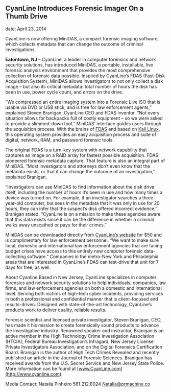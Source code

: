 ## CyanLine Introduces Forensic Imager On a Thumb Drive
date: April 23, 2014

CyanLine is now offering MiniDAS, a compact forensic imaging software, which collects metadata that can change the outcome of criminal investigations.

**Eatontown, NJ** – CyanLine, a leader in computer forensics and network security solutions, has introduced MiniDAS, a portable, installable, live forensic analysis environment that provides the most comprehensive collection of forensic data possible. Inspired by CyanLine’s FDAS (Fast-Disk Acquisition System), MiniDAS allows investigators to not only collect a disk image – but also its critical metadata:  total number of hours the disk has been in use, power cycle count, and errors on the drive.

“We compressed an entire imaging system into a Forensic Live ISO that is usable via DVD or USB stick, and is free for law enforcement agents,” explained Steven Branigan, CyanLine CEO and FDAS inventor. “Not every situation allows for backpacks full of costly equipment – so we were asked to provide a slimmed-down tool.” MiniDAS’ interface guides users through the acquisition process. With the brains of [FDAS](http://www.cyanline.com/fdas.php) and based on [Kali Linux](http://www.kali.org/), this operating system provides an easy acquisition process and suite of digital, network, RAM, and password forensic tools.

The original FDAS is a turn-key system with network capability that captures an image on a RAID array for fastest possible acquisition. FDAS pioneered forensic metadata capture. That feature is also an integral part of MiniDAS. “Most investigators and attorneys don’t even know that the metadata exists, or that it can change the outcome of an investigation,” explained Branigan. 

“Investigators can use MiniDAS to find information about the disk drive itself, including the number of hours it’s been in use and how many times a device was turned on. For example, if an investigator searches a three-year-old computer, but sees in the metadata that it was only in use for 20 hours, they can infer that the suspect’s disk offered incorrect evidence,” Branigan stated. “CyanLine is on a mission to make these agencies aware that this data exists since it can be the difference in whether a criminal walks away unscathed or pays for their crimes.”

MiniDAS can be downloaded directly from [CyanLine’s website](http://www.cyanline.com/minidas/) for $50 and is complimentary for law enforcement personnel. “We want to make sure local, domestic and international law enforcement agencies that are facing budget crises have access to this entirely new computer forensic data-collecting software.” Companies in the metro-New York and Philadelphia areas that are interested in CyanLine’s FDAS can test-drive that unit for 7 days for free, as well.

About Cyanline
Based in New Jersey, CyanLine specializes in computer forensics and network security solutions to help individuals, companies, law firms, and law enforcement agencies on both a domestic and international level. Serving both victims of high-tech cyber incidents, providing services in both a professional and confidential manner that is client-focused and results-driven. Designed with state-of-the-art technology, CyanLine’s products work to deliver quality, reliable results.

Forensic scientist and licensed private investigator, Steven Branigan, CEO, has made it his mission to create forensically sound products to advance the investigative industry. Renowned speaker and instructor, Branigan is an active member in the High Technology Crime Investigation Association (HTCIA), Federal Bureau Investigation’s Infragard, New Jersey License Private Investigators Association, and on the Digital Forensics Certification Board. Branigan is the author of High Tech Crimes Revealed and recently published an article in the Journal of Forensic Sciences. Branigan has received awards from the U.S. Secret Service and New Jersey State Police. More information can be found at [www.CyanLine.com](http://www.cyanline.com). 


Media Contact:
Natalia Pinheiro
561.212.8024
<Natalia@prmachine.co>
